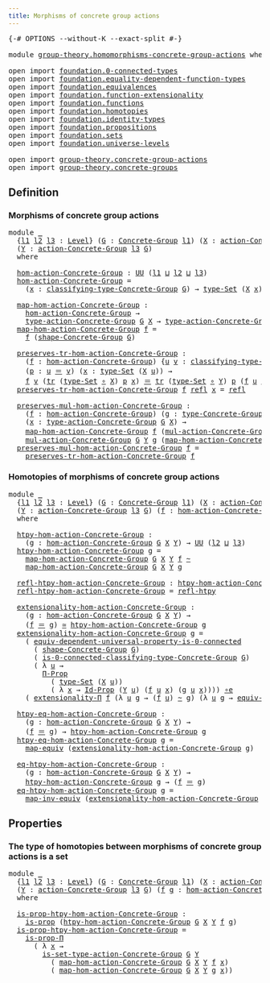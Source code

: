 ```yaml
---
title: Morphisms of concrete group actions
---
```


<pre class="Agda"><a id="61" class="Symbol">{-#</a> <a id="65" class="Keyword">OPTIONS</a> <a id="73" class="Pragma">--without-K</a> <a id="85" class="Pragma">--exact-split</a> <a id="99" class="Symbol">#-}</a>

<a id="104" class="Keyword">module</a> <a id="111" href="group-theory.homomorphisms-concrete-group-actions.html" class="Module">group-theory.homomorphisms-concrete-group-actions</a> <a id="161" class="Keyword">where</a>

<a id="168" class="Keyword">open</a> <a id="173" class="Keyword">import</a> <a id="180" href="foundation.0-connected-types.html" class="Module">foundation.0-connected-types</a>
<a id="209" class="Keyword">open</a> <a id="214" class="Keyword">import</a> <a id="221" href="foundation.equality-dependent-function-types.html" class="Module">foundation.equality-dependent-function-types</a>
<a id="266" class="Keyword">open</a> <a id="271" class="Keyword">import</a> <a id="278" href="foundation.equivalences.html" class="Module">foundation.equivalences</a>
<a id="302" class="Keyword">open</a> <a id="307" class="Keyword">import</a> <a id="314" href="foundation.function-extensionality.html" class="Module">foundation.function-extensionality</a>
<a id="349" class="Keyword">open</a> <a id="354" class="Keyword">import</a> <a id="361" href="foundation.functions.html" class="Module">foundation.functions</a>
<a id="382" class="Keyword">open</a> <a id="387" class="Keyword">import</a> <a id="394" href="foundation.homotopies.html" class="Module">foundation.homotopies</a>
<a id="416" class="Keyword">open</a> <a id="421" class="Keyword">import</a> <a id="428" href="foundation.identity-types.html" class="Module">foundation.identity-types</a>
<a id="454" class="Keyword">open</a> <a id="459" class="Keyword">import</a> <a id="466" href="foundation.propositions.html" class="Module">foundation.propositions</a>
<a id="490" class="Keyword">open</a> <a id="495" class="Keyword">import</a> <a id="502" href="foundation.sets.html" class="Module">foundation.sets</a>
<a id="518" class="Keyword">open</a> <a id="523" class="Keyword">import</a> <a id="530" href="foundation.universe-levels.html" class="Module">foundation.universe-levels</a>

<a id="558" class="Keyword">open</a> <a id="563" class="Keyword">import</a> <a id="570" href="group-theory.concrete-group-actions.html" class="Module">group-theory.concrete-group-actions</a>
<a id="606" class="Keyword">open</a> <a id="611" class="Keyword">import</a> <a id="618" href="group-theory.concrete-groups.html" class="Module">group-theory.concrete-groups</a>
</pre>
## Definition

### Morphisms of concrete group actions

<pre class="Agda"><a id="716" class="Keyword">module</a> <a id="723" href="group-theory.homomorphisms-concrete-group-actions.html#723" class="Module">_</a>
  <a id="727" class="Symbol">{</a><a id="728" href="group-theory.homomorphisms-concrete-group-actions.html#728" class="Bound">l1</a> <a id="731" href="group-theory.homomorphisms-concrete-group-actions.html#731" class="Bound">l2</a> <a id="734" href="group-theory.homomorphisms-concrete-group-actions.html#734" class="Bound">l3</a> <a id="737" class="Symbol">:</a> <a id="739" href="Agda.Primitive.html#597" class="Postulate">Level</a><a id="744" class="Symbol">}</a> <a id="746" class="Symbol">(</a><a id="747" href="group-theory.homomorphisms-concrete-group-actions.html#747" class="Bound">G</a> <a id="749" class="Symbol">:</a> <a id="751" href="group-theory.concrete-groups.html#2024" class="Function">Concrete-Group</a> <a id="766" href="group-theory.homomorphisms-concrete-group-actions.html#728" class="Bound">l1</a><a id="768" class="Symbol">)</a> <a id="770" class="Symbol">(</a><a id="771" href="group-theory.homomorphisms-concrete-group-actions.html#771" class="Bound">X</a> <a id="773" class="Symbol">:</a> <a id="775" href="group-theory.concrete-group-actions.html#807" class="Function">action-Concrete-Group</a> <a id="797" href="group-theory.homomorphisms-concrete-group-actions.html#731" class="Bound">l2</a> <a id="800" href="group-theory.homomorphisms-concrete-group-actions.html#747" class="Bound">G</a><a id="801" class="Symbol">)</a>
  <a id="805" class="Symbol">(</a><a id="806" href="group-theory.homomorphisms-concrete-group-actions.html#806" class="Bound">Y</a> <a id="808" class="Symbol">:</a> <a id="810" href="group-theory.concrete-group-actions.html#807" class="Function">action-Concrete-Group</a> <a id="832" href="group-theory.homomorphisms-concrete-group-actions.html#734" class="Bound">l3</a> <a id="835" href="group-theory.homomorphisms-concrete-group-actions.html#747" class="Bound">G</a><a id="836" class="Symbol">)</a>
  <a id="840" class="Keyword">where</a>

  <a id="849" href="group-theory.homomorphisms-concrete-group-actions.html#849" class="Function">hom-action-Concrete-Group</a> <a id="875" class="Symbol">:</a> <a id="877" href="foundation-core.universe-levels.html#235" class="Primitive">UU</a> <a id="880" class="Symbol">(</a><a id="881" href="group-theory.homomorphisms-concrete-group-actions.html#728" class="Bound">l1</a> <a id="884" href="Agda.Primitive.html#810" class="Primitive Operator">⊔</a> <a id="886" href="group-theory.homomorphisms-concrete-group-actions.html#731" class="Bound">l2</a> <a id="889" href="Agda.Primitive.html#810" class="Primitive Operator">⊔</a> <a id="891" href="group-theory.homomorphisms-concrete-group-actions.html#734" class="Bound">l3</a><a id="893" class="Symbol">)</a>
  <a id="897" href="group-theory.homomorphisms-concrete-group-actions.html#849" class="Function">hom-action-Concrete-Group</a> <a id="923" class="Symbol">=</a>
    <a id="929" class="Symbol">(</a><a id="930" href="group-theory.homomorphisms-concrete-group-actions.html#930" class="Bound">x</a> <a id="932" class="Symbol">:</a> <a id="934" href="group-theory.concrete-groups.html#2425" class="Function">classifying-type-Concrete-Group</a> <a id="966" href="group-theory.homomorphisms-concrete-group-actions.html#747" class="Bound">G</a><a id="967" class="Symbol">)</a> <a id="969" class="Symbol">→</a> <a id="971" href="foundation-core.sets.html#1304" class="Function">type-Set</a> <a id="980" class="Symbol">(</a><a id="981" href="group-theory.homomorphisms-concrete-group-actions.html#771" class="Bound">X</a> <a id="983" href="group-theory.homomorphisms-concrete-group-actions.html#930" class="Bound">x</a><a id="984" class="Symbol">)</a> <a id="986" class="Symbol">→</a> <a id="988" href="foundation-core.sets.html#1304" class="Function">type-Set</a> <a id="997" class="Symbol">(</a><a id="998" href="group-theory.homomorphisms-concrete-group-actions.html#806" class="Bound">Y</a> <a id="1000" href="group-theory.homomorphisms-concrete-group-actions.html#930" class="Bound">x</a><a id="1001" class="Symbol">)</a>

  <a id="1006" href="group-theory.homomorphisms-concrete-group-actions.html#1006" class="Function">map-hom-action-Concrete-Group</a> <a id="1036" class="Symbol">:</a>
    <a id="1042" href="group-theory.homomorphisms-concrete-group-actions.html#849" class="Function">hom-action-Concrete-Group</a> <a id="1068" class="Symbol">→</a>
    <a id="1074" href="group-theory.concrete-group-actions.html#1115" class="Function">type-action-Concrete-Group</a> <a id="1101" href="group-theory.homomorphisms-concrete-group-actions.html#747" class="Bound">G</a> <a id="1103" href="group-theory.homomorphisms-concrete-group-actions.html#771" class="Bound">X</a> <a id="1105" class="Symbol">→</a> <a id="1107" href="group-theory.concrete-group-actions.html#1115" class="Function">type-action-Concrete-Group</a> <a id="1134" href="group-theory.homomorphisms-concrete-group-actions.html#747" class="Bound">G</a> <a id="1136" href="group-theory.homomorphisms-concrete-group-actions.html#806" class="Bound">Y</a>
  <a id="1140" href="group-theory.homomorphisms-concrete-group-actions.html#1006" class="Function">map-hom-action-Concrete-Group</a> <a id="1170" href="group-theory.homomorphisms-concrete-group-actions.html#1170" class="Bound">f</a> <a id="1172" class="Symbol">=</a>
    <a id="1178" href="group-theory.homomorphisms-concrete-group-actions.html#1170" class="Bound">f</a> <a id="1180" class="Symbol">(</a><a id="1181" href="group-theory.concrete-groups.html#2555" class="Function">shape-Concrete-Group</a> <a id="1202" href="group-theory.homomorphisms-concrete-group-actions.html#747" class="Bound">G</a><a id="1203" class="Symbol">)</a>

  <a id="1208" href="group-theory.homomorphisms-concrete-group-actions.html#1208" class="Function">preserves-tr-hom-action-Concrete-Group</a> <a id="1247" class="Symbol">:</a>
    <a id="1253" class="Symbol">(</a><a id="1254" href="group-theory.homomorphisms-concrete-group-actions.html#1254" class="Bound">f</a> <a id="1256" class="Symbol">:</a> <a id="1258" href="group-theory.homomorphisms-concrete-group-actions.html#849" class="Function">hom-action-Concrete-Group</a><a id="1283" class="Symbol">)</a> <a id="1285" class="Symbol">{</a><a id="1286" href="group-theory.homomorphisms-concrete-group-actions.html#1286" class="Bound">u</a> <a id="1288" href="group-theory.homomorphisms-concrete-group-actions.html#1288" class="Bound">v</a> <a id="1290" class="Symbol">:</a> <a id="1292" href="group-theory.concrete-groups.html#2425" class="Function">classifying-type-Concrete-Group</a> <a id="1324" href="group-theory.homomorphisms-concrete-group-actions.html#747" class="Bound">G</a><a id="1325" class="Symbol">}</a>
    <a id="1331" class="Symbol">(</a><a id="1332" href="group-theory.homomorphisms-concrete-group-actions.html#1332" class="Bound">p</a> <a id="1334" class="Symbol">:</a> <a id="1336" href="group-theory.homomorphisms-concrete-group-actions.html#1286" class="Bound">u</a> <a id="1338" href="foundation-core.identity-types.html#1865" class="Function Operator">＝</a> <a id="1340" href="group-theory.homomorphisms-concrete-group-actions.html#1288" class="Bound">v</a><a id="1341" class="Symbol">)</a> <a id="1343" class="Symbol">(</a><a id="1344" href="group-theory.homomorphisms-concrete-group-actions.html#1344" class="Bound">x</a> <a id="1346" class="Symbol">:</a> <a id="1348" href="foundation-core.sets.html#1304" class="Function">type-Set</a> <a id="1357" class="Symbol">(</a><a id="1358" href="group-theory.homomorphisms-concrete-group-actions.html#771" class="Bound">X</a> <a id="1360" href="group-theory.homomorphisms-concrete-group-actions.html#1286" class="Bound">u</a><a id="1361" class="Symbol">))</a> <a id="1364" class="Symbol">→</a>
    <a id="1370" href="group-theory.homomorphisms-concrete-group-actions.html#1254" class="Bound">f</a> <a id="1372" href="group-theory.homomorphisms-concrete-group-actions.html#1288" class="Bound">v</a> <a id="1374" class="Symbol">(</a><a id="1375" href="foundation-core.identity-types.html#5702" class="Function">tr</a> <a id="1378" class="Symbol">(</a><a id="1379" href="foundation-core.sets.html#1304" class="Function">type-Set</a> <a id="1388" href="foundation-core.functions.html#420" class="Function Operator">∘</a> <a id="1390" href="group-theory.homomorphisms-concrete-group-actions.html#771" class="Bound">X</a><a id="1391" class="Symbol">)</a> <a id="1393" href="group-theory.homomorphisms-concrete-group-actions.html#1332" class="Bound">p</a> <a id="1395" href="group-theory.homomorphisms-concrete-group-actions.html#1344" class="Bound">x</a><a id="1396" class="Symbol">)</a> <a id="1398" href="foundation-core.identity-types.html#1865" class="Function Operator">＝</a> <a id="1400" href="foundation-core.identity-types.html#5702" class="Function">tr</a> <a id="1403" class="Symbol">(</a><a id="1404" href="foundation-core.sets.html#1304" class="Function">type-Set</a> <a id="1413" href="foundation-core.functions.html#420" class="Function Operator">∘</a> <a id="1415" href="group-theory.homomorphisms-concrete-group-actions.html#806" class="Bound">Y</a><a id="1416" class="Symbol">)</a> <a id="1418" href="group-theory.homomorphisms-concrete-group-actions.html#1332" class="Bound">p</a> <a id="1420" class="Symbol">(</a><a id="1421" href="group-theory.homomorphisms-concrete-group-actions.html#1254" class="Bound">f</a> <a id="1423" href="group-theory.homomorphisms-concrete-group-actions.html#1286" class="Bound">u</a> <a id="1425" href="group-theory.homomorphisms-concrete-group-actions.html#1344" class="Bound">x</a><a id="1426" class="Symbol">)</a>
  <a id="1430" href="group-theory.homomorphisms-concrete-group-actions.html#1208" class="Function">preserves-tr-hom-action-Concrete-Group</a> <a id="1469" href="group-theory.homomorphisms-concrete-group-actions.html#1469" class="Bound">f</a> <a id="1471" href="foundation-core.identity-types.html#1820" class="InductiveConstructor">refl</a> <a id="1476" href="group-theory.homomorphisms-concrete-group-actions.html#1476" class="Bound">x</a> <a id="1478" class="Symbol">=</a> <a id="1480" href="foundation-core.identity-types.html#1820" class="InductiveConstructor">refl</a>

  <a id="1488" href="group-theory.homomorphisms-concrete-group-actions.html#1488" class="Function">preserves-mul-hom-action-Concrete-Group</a> <a id="1528" class="Symbol">:</a>
    <a id="1534" class="Symbol">(</a><a id="1535" href="group-theory.homomorphisms-concrete-group-actions.html#1535" class="Bound">f</a> <a id="1537" class="Symbol">:</a> <a id="1539" href="group-theory.homomorphisms-concrete-group-actions.html#849" class="Function">hom-action-Concrete-Group</a><a id="1564" class="Symbol">)</a> <a id="1566" class="Symbol">(</a><a id="1567" href="group-theory.homomorphisms-concrete-group-actions.html#1567" class="Bound">g</a> <a id="1569" class="Symbol">:</a> <a id="1571" href="group-theory.concrete-groups.html#3435" class="Function">type-Concrete-Group</a> <a id="1591" href="group-theory.homomorphisms-concrete-group-actions.html#747" class="Bound">G</a><a id="1592" class="Symbol">)</a>
    <a id="1598" class="Symbol">(</a><a id="1599" href="group-theory.homomorphisms-concrete-group-actions.html#1599" class="Bound">x</a> <a id="1601" class="Symbol">:</a> <a id="1603" href="group-theory.concrete-group-actions.html#1115" class="Function">type-action-Concrete-Group</a> <a id="1630" href="group-theory.homomorphisms-concrete-group-actions.html#747" class="Bound">G</a> <a id="1632" href="group-theory.homomorphisms-concrete-group-actions.html#771" class="Bound">X</a><a id="1633" class="Symbol">)</a> <a id="1635" class="Symbol">→</a>
    <a id="1641" href="group-theory.homomorphisms-concrete-group-actions.html#1006" class="Function">map-hom-action-Concrete-Group</a> <a id="1671" href="group-theory.homomorphisms-concrete-group-actions.html#1535" class="Bound">f</a> <a id="1673" class="Symbol">(</a><a id="1674" href="group-theory.concrete-group-actions.html#1372" class="Function">mul-action-Concrete-Group</a> <a id="1700" href="group-theory.homomorphisms-concrete-group-actions.html#747" class="Bound">G</a> <a id="1702" href="group-theory.homomorphisms-concrete-group-actions.html#771" class="Bound">X</a> <a id="1704" href="group-theory.homomorphisms-concrete-group-actions.html#1567" class="Bound">g</a> <a id="1706" href="group-theory.homomorphisms-concrete-group-actions.html#1599" class="Bound">x</a><a id="1707" class="Symbol">)</a> <a id="1709" href="foundation-core.identity-types.html#1865" class="Function Operator">＝</a>
    <a id="1715" href="group-theory.concrete-group-actions.html#1372" class="Function">mul-action-Concrete-Group</a> <a id="1741" href="group-theory.homomorphisms-concrete-group-actions.html#747" class="Bound">G</a> <a id="1743" href="group-theory.homomorphisms-concrete-group-actions.html#806" class="Bound">Y</a> <a id="1745" href="group-theory.homomorphisms-concrete-group-actions.html#1567" class="Bound">g</a> <a id="1747" class="Symbol">(</a><a id="1748" href="group-theory.homomorphisms-concrete-group-actions.html#1006" class="Function">map-hom-action-Concrete-Group</a> <a id="1778" href="group-theory.homomorphisms-concrete-group-actions.html#1535" class="Bound">f</a> <a id="1780" href="group-theory.homomorphisms-concrete-group-actions.html#1599" class="Bound">x</a><a id="1781" class="Symbol">)</a>
  <a id="1785" href="group-theory.homomorphisms-concrete-group-actions.html#1488" class="Function">preserves-mul-hom-action-Concrete-Group</a> <a id="1825" href="group-theory.homomorphisms-concrete-group-actions.html#1825" class="Bound">f</a> <a id="1827" class="Symbol">=</a>
    <a id="1833" href="group-theory.homomorphisms-concrete-group-actions.html#1208" class="Function">preserves-tr-hom-action-Concrete-Group</a> <a id="1872" href="group-theory.homomorphisms-concrete-group-actions.html#1825" class="Bound">f</a>
</pre>
### Homotopies of morphisms of concrete group actions

<pre class="Agda"><a id="1942" class="Keyword">module</a> <a id="1949" href="group-theory.homomorphisms-concrete-group-actions.html#1949" class="Module">_</a>
  <a id="1953" class="Symbol">{</a><a id="1954" href="group-theory.homomorphisms-concrete-group-actions.html#1954" class="Bound">l1</a> <a id="1957" href="group-theory.homomorphisms-concrete-group-actions.html#1957" class="Bound">l2</a> <a id="1960" href="group-theory.homomorphisms-concrete-group-actions.html#1960" class="Bound">l3</a> <a id="1963" class="Symbol">:</a> <a id="1965" href="Agda.Primitive.html#597" class="Postulate">Level</a><a id="1970" class="Symbol">}</a> <a id="1972" class="Symbol">(</a><a id="1973" href="group-theory.homomorphisms-concrete-group-actions.html#1973" class="Bound">G</a> <a id="1975" class="Symbol">:</a> <a id="1977" href="group-theory.concrete-groups.html#2024" class="Function">Concrete-Group</a> <a id="1992" href="group-theory.homomorphisms-concrete-group-actions.html#1954" class="Bound">l1</a><a id="1994" class="Symbol">)</a> <a id="1996" class="Symbol">(</a><a id="1997" href="group-theory.homomorphisms-concrete-group-actions.html#1997" class="Bound">X</a> <a id="1999" class="Symbol">:</a> <a id="2001" href="group-theory.concrete-group-actions.html#807" class="Function">action-Concrete-Group</a> <a id="2023" href="group-theory.homomorphisms-concrete-group-actions.html#1957" class="Bound">l2</a> <a id="2026" href="group-theory.homomorphisms-concrete-group-actions.html#1973" class="Bound">G</a><a id="2027" class="Symbol">)</a>
  <a id="2031" class="Symbol">(</a><a id="2032" href="group-theory.homomorphisms-concrete-group-actions.html#2032" class="Bound">Y</a> <a id="2034" class="Symbol">:</a> <a id="2036" href="group-theory.concrete-group-actions.html#807" class="Function">action-Concrete-Group</a> <a id="2058" href="group-theory.homomorphisms-concrete-group-actions.html#1960" class="Bound">l3</a> <a id="2061" href="group-theory.homomorphisms-concrete-group-actions.html#1973" class="Bound">G</a><a id="2062" class="Symbol">)</a> <a id="2064" class="Symbol">(</a><a id="2065" href="group-theory.homomorphisms-concrete-group-actions.html#2065" class="Bound">f</a> <a id="2067" class="Symbol">:</a> <a id="2069" href="group-theory.homomorphisms-concrete-group-actions.html#849" class="Function">hom-action-Concrete-Group</a> <a id="2095" href="group-theory.homomorphisms-concrete-group-actions.html#1973" class="Bound">G</a> <a id="2097" href="group-theory.homomorphisms-concrete-group-actions.html#1997" class="Bound">X</a> <a id="2099" href="group-theory.homomorphisms-concrete-group-actions.html#2032" class="Bound">Y</a><a id="2100" class="Symbol">)</a>
  <a id="2104" class="Keyword">where</a>

  <a id="2113" href="group-theory.homomorphisms-concrete-group-actions.html#2113" class="Function">htpy-hom-action-Concrete-Group</a> <a id="2144" class="Symbol">:</a>
    <a id="2150" class="Symbol">(</a><a id="2151" href="group-theory.homomorphisms-concrete-group-actions.html#2151" class="Bound">g</a> <a id="2153" class="Symbol">:</a> <a id="2155" href="group-theory.homomorphisms-concrete-group-actions.html#849" class="Function">hom-action-Concrete-Group</a> <a id="2181" href="group-theory.homomorphisms-concrete-group-actions.html#1973" class="Bound">G</a> <a id="2183" href="group-theory.homomorphisms-concrete-group-actions.html#1997" class="Bound">X</a> <a id="2185" href="group-theory.homomorphisms-concrete-group-actions.html#2032" class="Bound">Y</a><a id="2186" class="Symbol">)</a> <a id="2188" class="Symbol">→</a> <a id="2190" href="foundation-core.universe-levels.html#235" class="Primitive">UU</a> <a id="2193" class="Symbol">(</a><a id="2194" href="group-theory.homomorphisms-concrete-group-actions.html#1957" class="Bound">l2</a> <a id="2197" href="Agda.Primitive.html#810" class="Primitive Operator">⊔</a> <a id="2199" href="group-theory.homomorphisms-concrete-group-actions.html#1960" class="Bound">l3</a><a id="2201" class="Symbol">)</a>
  <a id="2205" href="group-theory.homomorphisms-concrete-group-actions.html#2113" class="Function">htpy-hom-action-Concrete-Group</a> <a id="2236" href="group-theory.homomorphisms-concrete-group-actions.html#2236" class="Bound">g</a> <a id="2238" class="Symbol">=</a>
    <a id="2244" href="group-theory.homomorphisms-concrete-group-actions.html#1006" class="Function">map-hom-action-Concrete-Group</a> <a id="2274" href="group-theory.homomorphisms-concrete-group-actions.html#1973" class="Bound">G</a> <a id="2276" href="group-theory.homomorphisms-concrete-group-actions.html#1997" class="Bound">X</a> <a id="2278" href="group-theory.homomorphisms-concrete-group-actions.html#2032" class="Bound">Y</a> <a id="2280" href="group-theory.homomorphisms-concrete-group-actions.html#2065" class="Bound">f</a> <a id="2282" href="foundation-core.homotopies.html#627" class="Function Operator">~</a>
    <a id="2288" href="group-theory.homomorphisms-concrete-group-actions.html#1006" class="Function">map-hom-action-Concrete-Group</a> <a id="2318" href="group-theory.homomorphisms-concrete-group-actions.html#1973" class="Bound">G</a> <a id="2320" href="group-theory.homomorphisms-concrete-group-actions.html#1997" class="Bound">X</a> <a id="2322" href="group-theory.homomorphisms-concrete-group-actions.html#2032" class="Bound">Y</a> <a id="2324" href="group-theory.homomorphisms-concrete-group-actions.html#2236" class="Bound">g</a>

  <a id="2329" href="group-theory.homomorphisms-concrete-group-actions.html#2329" class="Function">refl-htpy-hom-action-Concrete-Group</a> <a id="2365" class="Symbol">:</a> <a id="2367" href="group-theory.homomorphisms-concrete-group-actions.html#2113" class="Function">htpy-hom-action-Concrete-Group</a> <a id="2398" href="group-theory.homomorphisms-concrete-group-actions.html#2065" class="Bound">f</a>
  <a id="2402" href="group-theory.homomorphisms-concrete-group-actions.html#2329" class="Function">refl-htpy-hom-action-Concrete-Group</a> <a id="2438" class="Symbol">=</a> <a id="2440" href="foundation-core.homotopies.html#741" class="Function">refl-htpy</a>

  <a id="2453" href="group-theory.homomorphisms-concrete-group-actions.html#2453" class="Function">extensionality-hom-action-Concrete-Group</a> <a id="2494" class="Symbol">:</a>
    <a id="2500" class="Symbol">(</a><a id="2501" href="group-theory.homomorphisms-concrete-group-actions.html#2501" class="Bound">g</a> <a id="2503" class="Symbol">:</a> <a id="2505" href="group-theory.homomorphisms-concrete-group-actions.html#849" class="Function">hom-action-Concrete-Group</a> <a id="2531" href="group-theory.homomorphisms-concrete-group-actions.html#1973" class="Bound">G</a> <a id="2533" href="group-theory.homomorphisms-concrete-group-actions.html#1997" class="Bound">X</a> <a id="2535" href="group-theory.homomorphisms-concrete-group-actions.html#2032" class="Bound">Y</a><a id="2536" class="Symbol">)</a> <a id="2538" class="Symbol">→</a>
    <a id="2544" class="Symbol">(</a><a id="2545" href="group-theory.homomorphisms-concrete-group-actions.html#2065" class="Bound">f</a> <a id="2547" href="foundation-core.identity-types.html#1865" class="Function Operator">＝</a> <a id="2549" href="group-theory.homomorphisms-concrete-group-actions.html#2501" class="Bound">g</a><a id="2550" class="Symbol">)</a> <a id="2552" href="foundation-core.equivalences.html#1621" class="Function Operator">≃</a> <a id="2554" href="group-theory.homomorphisms-concrete-group-actions.html#2113" class="Function">htpy-hom-action-Concrete-Group</a> <a id="2585" href="group-theory.homomorphisms-concrete-group-actions.html#2501" class="Bound">g</a>
  <a id="2589" href="group-theory.homomorphisms-concrete-group-actions.html#2453" class="Function">extensionality-hom-action-Concrete-Group</a> <a id="2630" href="group-theory.homomorphisms-concrete-group-actions.html#2630" class="Bound">g</a> <a id="2632" class="Symbol">=</a>
    <a id="2638" class="Symbol">(</a> <a id="2640" href="foundation.0-connected-types.html#3330" class="Function">equiv-dependent-universal-property-is-0-connected</a>
      <a id="2696" class="Symbol">(</a> <a id="2698" href="group-theory.concrete-groups.html#2555" class="Function">shape-Concrete-Group</a> <a id="2719" href="group-theory.homomorphisms-concrete-group-actions.html#1973" class="Bound">G</a><a id="2720" class="Symbol">)</a>
      <a id="2728" class="Symbol">(</a> <a id="2730" href="group-theory.concrete-groups.html#2679" class="Function">is-0-connected-classifying-type-Concrete-Group</a> <a id="2777" href="group-theory.homomorphisms-concrete-group-actions.html#1973" class="Bound">G</a><a id="2778" class="Symbol">)</a>
      <a id="2786" class="Symbol">(</a> <a id="2788" class="Symbol">λ</a> <a id="2790" href="group-theory.homomorphisms-concrete-group-actions.html#2790" class="Bound">u</a> <a id="2792" class="Symbol">→</a>
        <a id="2802" href="foundation-core.propositions.html#6694" class="Function">Π-Prop</a>
          <a id="2819" class="Symbol">(</a> <a id="2821" href="foundation-core.sets.html#1304" class="Function">type-Set</a> <a id="2830" class="Symbol">(</a><a id="2831" href="group-theory.homomorphisms-concrete-group-actions.html#1997" class="Bound">X</a> <a id="2833" href="group-theory.homomorphisms-concrete-group-actions.html#2790" class="Bound">u</a><a id="2834" class="Symbol">))</a>
          <a id="2847" class="Symbol">(</a> <a id="2849" class="Symbol">λ</a> <a id="2851" href="group-theory.homomorphisms-concrete-group-actions.html#2851" class="Bound">x</a> <a id="2853" class="Symbol">→</a> <a id="2855" href="foundation-core.sets.html#1420" class="Function">Id-Prop</a> <a id="2863" class="Symbol">(</a><a id="2864" href="group-theory.homomorphisms-concrete-group-actions.html#2032" class="Bound">Y</a> <a id="2866" href="group-theory.homomorphisms-concrete-group-actions.html#2790" class="Bound">u</a><a id="2867" class="Symbol">)</a> <a id="2869" class="Symbol">(</a><a id="2870" href="group-theory.homomorphisms-concrete-group-actions.html#2065" class="Bound">f</a> <a id="2872" href="group-theory.homomorphisms-concrete-group-actions.html#2790" class="Bound">u</a> <a id="2874" href="group-theory.homomorphisms-concrete-group-actions.html#2851" class="Bound">x</a><a id="2875" class="Symbol">)</a> <a id="2877" class="Symbol">(</a><a id="2878" href="group-theory.homomorphisms-concrete-group-actions.html#2630" class="Bound">g</a> <a id="2880" href="group-theory.homomorphisms-concrete-group-actions.html#2790" class="Bound">u</a> <a id="2882" href="group-theory.homomorphisms-concrete-group-actions.html#2851" class="Bound">x</a><a id="2883" class="Symbol">))))</a> <a id="2888" href="foundation-core.equivalences.html#7869" class="Function Operator">∘e</a>
    <a id="2895" class="Symbol">(</a> <a id="2897" href="foundation.equality-dependent-function-types.html#2331" class="Function">extensionality-Π</a> <a id="2914" href="group-theory.homomorphisms-concrete-group-actions.html#2065" class="Bound">f</a> <a id="2916" class="Symbol">(λ</a> <a id="2919" href="group-theory.homomorphisms-concrete-group-actions.html#2919" class="Bound">u</a> <a id="2921" href="group-theory.homomorphisms-concrete-group-actions.html#2921" class="Bound">g</a> <a id="2923" class="Symbol">→</a> <a id="2925" class="Symbol">(</a><a id="2926" href="group-theory.homomorphisms-concrete-group-actions.html#2065" class="Bound">f</a> <a id="2928" href="group-theory.homomorphisms-concrete-group-actions.html#2919" class="Bound">u</a><a id="2929" class="Symbol">)</a> <a id="2931" href="foundation-core.homotopies.html#627" class="Function Operator">~</a> <a id="2933" href="group-theory.homomorphisms-concrete-group-actions.html#2921" class="Bound">g</a><a id="2934" class="Symbol">)</a> <a id="2936" class="Symbol">(λ</a> <a id="2939" href="group-theory.homomorphisms-concrete-group-actions.html#2939" class="Bound">u</a> <a id="2941" href="group-theory.homomorphisms-concrete-group-actions.html#2941" class="Bound">g</a> <a id="2943" class="Symbol">→</a> <a id="2945" href="foundation-core.function-extensionality.html#1301" class="Function">equiv-funext</a><a id="2957" class="Symbol">)</a> <a id="2959" href="group-theory.homomorphisms-concrete-group-actions.html#2630" class="Bound">g</a><a id="2960" class="Symbol">)</a>

  <a id="2965" href="group-theory.homomorphisms-concrete-group-actions.html#2965" class="Function">htpy-eq-hom-action-Concrete-Group</a> <a id="2999" class="Symbol">:</a>
    <a id="3005" class="Symbol">(</a><a id="3006" href="group-theory.homomorphisms-concrete-group-actions.html#3006" class="Bound">g</a> <a id="3008" class="Symbol">:</a> <a id="3010" href="group-theory.homomorphisms-concrete-group-actions.html#849" class="Function">hom-action-Concrete-Group</a> <a id="3036" href="group-theory.homomorphisms-concrete-group-actions.html#1973" class="Bound">G</a> <a id="3038" href="group-theory.homomorphisms-concrete-group-actions.html#1997" class="Bound">X</a> <a id="3040" href="group-theory.homomorphisms-concrete-group-actions.html#2032" class="Bound">Y</a><a id="3041" class="Symbol">)</a> <a id="3043" class="Symbol">→</a>
    <a id="3049" class="Symbol">(</a><a id="3050" href="group-theory.homomorphisms-concrete-group-actions.html#2065" class="Bound">f</a> <a id="3052" href="foundation-core.identity-types.html#1865" class="Function Operator">＝</a> <a id="3054" href="group-theory.homomorphisms-concrete-group-actions.html#3006" class="Bound">g</a><a id="3055" class="Symbol">)</a> <a id="3057" class="Symbol">→</a> <a id="3059" href="group-theory.homomorphisms-concrete-group-actions.html#2113" class="Function">htpy-hom-action-Concrete-Group</a> <a id="3090" href="group-theory.homomorphisms-concrete-group-actions.html#3006" class="Bound">g</a>
  <a id="3094" href="group-theory.homomorphisms-concrete-group-actions.html#2965" class="Function">htpy-eq-hom-action-Concrete-Group</a> <a id="3128" href="group-theory.homomorphisms-concrete-group-actions.html#3128" class="Bound">g</a> <a id="3130" class="Symbol">=</a>
    <a id="3136" href="foundation-core.equivalences.html#1821" class="Function">map-equiv</a> <a id="3146" class="Symbol">(</a><a id="3147" href="group-theory.homomorphisms-concrete-group-actions.html#2453" class="Function">extensionality-hom-action-Concrete-Group</a> <a id="3188" href="group-theory.homomorphisms-concrete-group-actions.html#3128" class="Bound">g</a><a id="3189" class="Symbol">)</a>

  <a id="3194" href="group-theory.homomorphisms-concrete-group-actions.html#3194" class="Function">eq-htpy-hom-action-Concrete-Group</a> <a id="3228" class="Symbol">:</a>
    <a id="3234" class="Symbol">(</a><a id="3235" href="group-theory.homomorphisms-concrete-group-actions.html#3235" class="Bound">g</a> <a id="3237" class="Symbol">:</a> <a id="3239" href="group-theory.homomorphisms-concrete-group-actions.html#849" class="Function">hom-action-Concrete-Group</a> <a id="3265" href="group-theory.homomorphisms-concrete-group-actions.html#1973" class="Bound">G</a> <a id="3267" href="group-theory.homomorphisms-concrete-group-actions.html#1997" class="Bound">X</a> <a id="3269" href="group-theory.homomorphisms-concrete-group-actions.html#2032" class="Bound">Y</a><a id="3270" class="Symbol">)</a> <a id="3272" class="Symbol">→</a>
    <a id="3278" href="group-theory.homomorphisms-concrete-group-actions.html#2113" class="Function">htpy-hom-action-Concrete-Group</a> <a id="3309" href="group-theory.homomorphisms-concrete-group-actions.html#3235" class="Bound">g</a> <a id="3311" class="Symbol">→</a> <a id="3313" class="Symbol">(</a><a id="3314" href="group-theory.homomorphisms-concrete-group-actions.html#2065" class="Bound">f</a> <a id="3316" href="foundation-core.identity-types.html#1865" class="Function Operator">＝</a> <a id="3318" href="group-theory.homomorphisms-concrete-group-actions.html#3235" class="Bound">g</a><a id="3319" class="Symbol">)</a>
  <a id="3323" href="group-theory.homomorphisms-concrete-group-actions.html#3194" class="Function">eq-htpy-hom-action-Concrete-Group</a> <a id="3357" href="group-theory.homomorphisms-concrete-group-actions.html#3357" class="Bound">g</a> <a id="3359" class="Symbol">=</a>
    <a id="3365" href="foundation-core.equivalences.html#5036" class="Function">map-inv-equiv</a> <a id="3379" class="Symbol">(</a><a id="3380" href="group-theory.homomorphisms-concrete-group-actions.html#2453" class="Function">extensionality-hom-action-Concrete-Group</a> <a id="3421" href="group-theory.homomorphisms-concrete-group-actions.html#3357" class="Bound">g</a><a id="3422" class="Symbol">)</a>
</pre>
## Properties

### The type of homotopies between morphisms of concrete group actions is a set

<pre class="Agda"><a id="3533" class="Keyword">module</a> <a id="3540" href="group-theory.homomorphisms-concrete-group-actions.html#3540" class="Module">_</a>
  <a id="3544" class="Symbol">{</a><a id="3545" href="group-theory.homomorphisms-concrete-group-actions.html#3545" class="Bound">l1</a> <a id="3548" href="group-theory.homomorphisms-concrete-group-actions.html#3548" class="Bound">l2</a> <a id="3551" href="group-theory.homomorphisms-concrete-group-actions.html#3551" class="Bound">l3</a> <a id="3554" class="Symbol">:</a> <a id="3556" href="Agda.Primitive.html#597" class="Postulate">Level</a><a id="3561" class="Symbol">}</a> <a id="3563" class="Symbol">(</a><a id="3564" href="group-theory.homomorphisms-concrete-group-actions.html#3564" class="Bound">G</a> <a id="3566" class="Symbol">:</a> <a id="3568" href="group-theory.concrete-groups.html#2024" class="Function">Concrete-Group</a> <a id="3583" href="group-theory.homomorphisms-concrete-group-actions.html#3545" class="Bound">l1</a><a id="3585" class="Symbol">)</a> <a id="3587" class="Symbol">(</a><a id="3588" href="group-theory.homomorphisms-concrete-group-actions.html#3588" class="Bound">X</a> <a id="3590" class="Symbol">:</a> <a id="3592" href="group-theory.concrete-group-actions.html#807" class="Function">action-Concrete-Group</a> <a id="3614" href="group-theory.homomorphisms-concrete-group-actions.html#3548" class="Bound">l2</a> <a id="3617" href="group-theory.homomorphisms-concrete-group-actions.html#3564" class="Bound">G</a><a id="3618" class="Symbol">)</a>
  <a id="3622" class="Symbol">(</a><a id="3623" href="group-theory.homomorphisms-concrete-group-actions.html#3623" class="Bound">Y</a> <a id="3625" class="Symbol">:</a> <a id="3627" href="group-theory.concrete-group-actions.html#807" class="Function">action-Concrete-Group</a> <a id="3649" href="group-theory.homomorphisms-concrete-group-actions.html#3551" class="Bound">l3</a> <a id="3652" href="group-theory.homomorphisms-concrete-group-actions.html#3564" class="Bound">G</a><a id="3653" class="Symbol">)</a> <a id="3655" class="Symbol">(</a><a id="3656" href="group-theory.homomorphisms-concrete-group-actions.html#3656" class="Bound">f</a> <a id="3658" href="group-theory.homomorphisms-concrete-group-actions.html#3658" class="Bound">g</a> <a id="3660" class="Symbol">:</a> <a id="3662" href="group-theory.homomorphisms-concrete-group-actions.html#849" class="Function">hom-action-Concrete-Group</a> <a id="3688" href="group-theory.homomorphisms-concrete-group-actions.html#3564" class="Bound">G</a> <a id="3690" href="group-theory.homomorphisms-concrete-group-actions.html#3588" class="Bound">X</a> <a id="3692" href="group-theory.homomorphisms-concrete-group-actions.html#3623" class="Bound">Y</a><a id="3693" class="Symbol">)</a>
  <a id="3697" class="Keyword">where</a>

  <a id="3706" href="group-theory.homomorphisms-concrete-group-actions.html#3706" class="Function">is-prop-htpy-hom-action-Concrete-Group</a> <a id="3745" class="Symbol">:</a>
    <a id="3751" href="foundation-core.propositions.html#1309" class="Function">is-prop</a> <a id="3759" class="Symbol">(</a><a id="3760" href="group-theory.homomorphisms-concrete-group-actions.html#2113" class="Function">htpy-hom-action-Concrete-Group</a> <a id="3791" href="group-theory.homomorphisms-concrete-group-actions.html#3564" class="Bound">G</a> <a id="3793" href="group-theory.homomorphisms-concrete-group-actions.html#3588" class="Bound">X</a> <a id="3795" href="group-theory.homomorphisms-concrete-group-actions.html#3623" class="Bound">Y</a> <a id="3797" href="group-theory.homomorphisms-concrete-group-actions.html#3656" class="Bound">f</a> <a id="3799" href="group-theory.homomorphisms-concrete-group-actions.html#3658" class="Bound">g</a><a id="3800" class="Symbol">)</a>
  <a id="3804" href="group-theory.homomorphisms-concrete-group-actions.html#3706" class="Function">is-prop-htpy-hom-action-Concrete-Group</a> <a id="3843" class="Symbol">=</a>
    <a id="3849" href="foundation-core.propositions.html#6158" class="Function">is-prop-Π</a>
      <a id="3865" class="Symbol">(</a> <a id="3867" class="Symbol">λ</a> <a id="3869" href="group-theory.homomorphisms-concrete-group-actions.html#3869" class="Bound">x</a> <a id="3871" class="Symbol">→</a>
        <a id="3881" href="group-theory.concrete-group-actions.html#1219" class="Function">is-set-type-action-Concrete-Group</a> <a id="3915" href="group-theory.homomorphisms-concrete-group-actions.html#3564" class="Bound">G</a> <a id="3917" href="group-theory.homomorphisms-concrete-group-actions.html#3623" class="Bound">Y</a>
          <a id="3929" class="Symbol">(</a> <a id="3931" href="group-theory.homomorphisms-concrete-group-actions.html#1006" class="Function">map-hom-action-Concrete-Group</a> <a id="3961" href="group-theory.homomorphisms-concrete-group-actions.html#3564" class="Bound">G</a> <a id="3963" href="group-theory.homomorphisms-concrete-group-actions.html#3588" class="Bound">X</a> <a id="3965" href="group-theory.homomorphisms-concrete-group-actions.html#3623" class="Bound">Y</a> <a id="3967" href="group-theory.homomorphisms-concrete-group-actions.html#3656" class="Bound">f</a> <a id="3969" href="group-theory.homomorphisms-concrete-group-actions.html#3869" class="Bound">x</a><a id="3970" class="Symbol">)</a>
          <a id="3982" class="Symbol">(</a> <a id="3984" href="group-theory.homomorphisms-concrete-group-actions.html#1006" class="Function">map-hom-action-Concrete-Group</a> <a id="4014" href="group-theory.homomorphisms-concrete-group-actions.html#3564" class="Bound">G</a> <a id="4016" href="group-theory.homomorphisms-concrete-group-actions.html#3588" class="Bound">X</a> <a id="4018" href="group-theory.homomorphisms-concrete-group-actions.html#3623" class="Bound">Y</a> <a id="4020" href="group-theory.homomorphisms-concrete-group-actions.html#3658" class="Bound">g</a> <a id="4022" href="group-theory.homomorphisms-concrete-group-actions.html#3869" class="Bound">x</a><a id="4023" class="Symbol">))</a>
</pre>